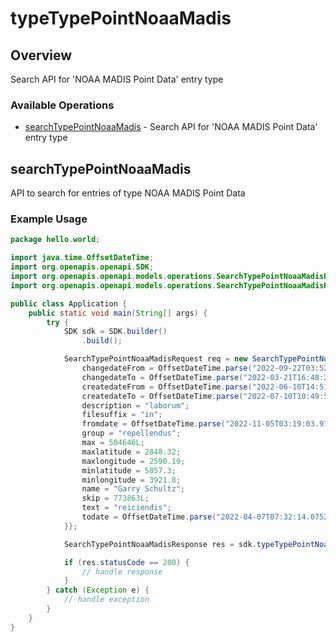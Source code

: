 # typeTypePointNoaaMadis

## Overview

Search API for 'NOAA MADIS Point Data' entry type

### Available Operations

* [searchTypePointNoaaMadis](#searchtypepointnoaamadis) - Search API for 'NOAA MADIS Point Data' entry type

## searchTypePointNoaaMadis

API to search for entries of type NOAA MADIS Point Data

### Example Usage

```java
package hello.world;

import java.time.OffsetDateTime;
import org.openapis.openapi.SDK;
import org.openapis.openapi.models.operations.SearchTypePointNoaaMadisRequest;
import org.openapis.openapi.models.operations.SearchTypePointNoaaMadisResponse;

public class Application {
    public static void main(String[] args) {
        try {
            SDK sdk = SDK.builder()
                .build();

            SearchTypePointNoaaMadisRequest req = new SearchTypePointNoaaMadisRequest() {{
                changedateFrom = OffsetDateTime.parse("2022-09-22T03:52:56.707Z");
                changedateTo = OffsetDateTime.parse("2022-03-21T16:48:27.758Z");
                createdateFrom = OffsetDateTime.parse("2022-06-10T14:51:37.902Z");
                createdateTo = OffsetDateTime.parse("2022-07-10T10:49:51.101Z");
                description = "laborum";
                filesuffix = "in";
                fromdate = OffsetDateTime.parse("2022-11-05T03:19:03.911Z");
                group = "repellendus";
                max = 504646L;
                maxlatitude = 2848.32;
                maxlongitude = 2590.19;
                minlatitude = 5857.3;
                minlongitude = 3921.8;
                name = "Garry Schultz";
                skip = 773863L;
                text = "reiciendis";
                todate = OffsetDateTime.parse("2022-04-07T07:32:14.075Z");
            }};            

            SearchTypePointNoaaMadisResponse res = sdk.typeTypePointNoaaMadis.searchTypePointNoaaMadis(req);

            if (res.statusCode == 200) {
                // handle response
            }
        } catch (Exception e) {
            // handle exception
        }
    }
}
```
